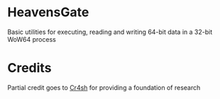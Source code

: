 # HeavensGate
Basic utilities for executing, reading and writing 64-bit data in a 32-bit WoW64 process

# Credits
Partial credit goes to [Cr4sh](https://gist.github.com/Cr4sh) for providing a foundation of research
